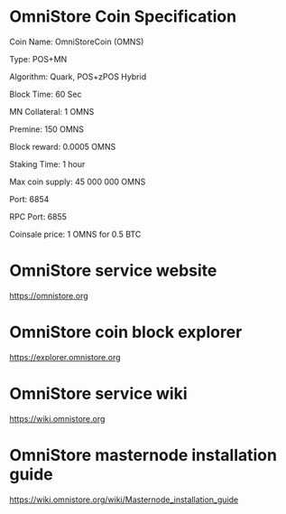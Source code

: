 # OmniStore Coin Specification

Coin Name: OmniStoreCoin (OMNS)

Type: POS+MN

Algorithm: Quark, POS+zPOS Hybrid

Block Time: 60 Sec

MN Collateral: 1 OMNS

Premine: 150 OMNS

Block reward: 0.0005 OMNS

Staking Time: 1 hour

Max coin supply: 45 000 000 OMNS

Port: 6854

RPC Port: 6855

Coinsale price: 1 OMNS for 0.5 BTC

# OmniStore service website

https://omnistore.org

# OmniStore coin block explorer

https://explorer.omnistore.org

# OmniStore service wiki

https://wiki.omnistore.org

# OmniStore masternode installation guide

https://wiki.omnistore.org/wiki/Masternode_installation_guide
